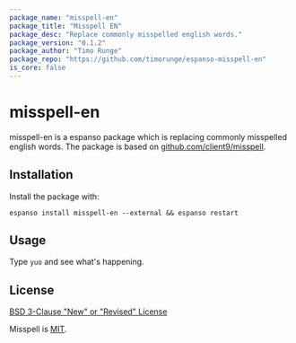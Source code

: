 ```yaml
---
package_name: "misspell-en"
package_title: "Misspell EN"
package_desc: "Replace commonly misspelled english words."
package_version: "0.1.2"
package_author: "Timo Runge"
package_repo: "https://github.com/timorunge/espanso-misspell-en"
is_core: false
---
```

# misspell-en

misspell-en is a espanso package which is replacing commonly misspelled english words.
The package is based on [github.com/client9/misspell](https://github.com/client9/misspell).

## Installation

Install the package with:

```
espanso install misspell-en --external && espanso restart
```

## Usage

Type `yuo` and see what's happening.

## License

[BSD 3-Clause "New" or "Revised" License](https://github.com/timorunge/espanso-misspell-en/blob/master/LICENSE)

Misspell is [MIT](https://github.com/client9/misspell/blob/master/LICENSE).

